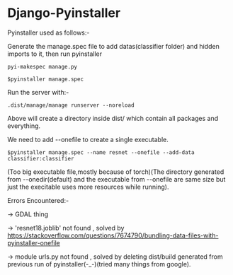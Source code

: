 # Django-Pyinstaller

Pyinstaller used as follows:-

Generate the manage.spec file to add datas(classifier folder) and hidden imports to it, then run pyinstaller
```
pyi-makespec manage.py
```
```
$pyinstaller manage.spec
```

Run the server with:-
```
.dist/manage/manage runserver --noreload
```

Above will create a directory inside dist/ which contain all packages and everything.

We need to add --onefile to create a single executable.

```
$pyinstaller manage.spec --name resnet --onefile --add-data classifier:classifier
```
(Too big executable file,mostly because of torch)(The directory generated from --onedir(default) and the executable from --onefile are same size but just the execitable uses more resources while running). 


Errors Encountered:-

-> GDAL thing

-> 'resnet18.joblib' not found , solved by https://stackoverflow.com/questions/7674790/bundling-data-files-with-pyinstaller-onefile

-> module urls.py not found , solved by deleting dist/build generated from previous run of pyinstaller(-_-)(tried many things from google).
